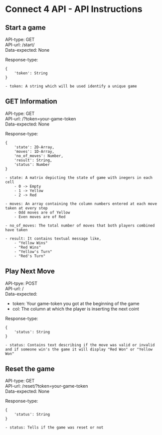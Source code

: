 # Connect 4 API - API Instructions 

## Start a game

API-type: GET   
API-url: /start/  
Data-expected: None  

Response-type:

    { 
        'token': String
    }

    - token: A string which will be used identify a unique game


## GET Information

API-type: GET  
API-url: /?token=your-game-token   
Data-expected: None

Response-type:   

    {
        'state': 2D-Array,  
        'moves': 1D-Array,  
        'no_of_moves': Number,  
        'result': String,  
        'status': Number  
    }  

    - state: A matrix depicting the state of game with inegers in each cell 
        - 0 -> Empty 
        - 1 -> Yellow 
        - 2 -> Red 

    - moves: An array containing the column numbers entered at each move taken at every step
        - Odd moves are of Yellow
        - Even moves are of Red

    - no_of_moves: The total number of moves that both players combined have taken 

    - result: It contains textual message like, 
        - "Yellow Wins"
        - "Red Wins"
        - "Yellow's Turn"
        - "Red's Turn"


## Play Next Move

API-tpye: POST  
API-url: /  
Data-expected:  
- token: Your game-token you got at the beginning of the game  
- col: The column at which the player is inserting the next coint  

Response-type:

    {
        'status': String  
    }  

    - status: Contains text describing if the move was valid or invalid and if someone win's the game it will display "Red Won" or "Yellow Won"


## Reset the game 

API-type: GET  
API-url: /reset/?token=your-game-token   
Data-expected: None 

Response-type:

    {
        'status': String
    }

    - status: Tells if the game was reset or not
